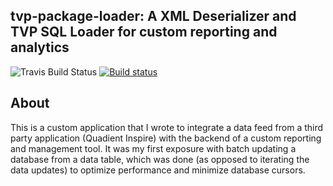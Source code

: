 ## tvp-package-loader: A XML Deserializer and TVP SQL Loader for custom reporting and analytics

![Travis Build Status](https://travis-ci.org/inkandthunder/tvp-package-loader.svg?branch=master)
[![Build status](https://ci.appveyor.com/api/projects/status/mv2bxq88ikpsjttx?svg=true)](https://ci.appveyor.com/project/inkandthunder/tvp-package-loader)

## About
This is a custom application that I wrote to integrate a data feed from a third party application (Quadient Inspire) with the backend of a custom reporting and management tool.  It was my first exposure with batch updating a database from a data table, which was done (as opposed to iterating the data updates) to optimize performance and minimize database cursors. 
